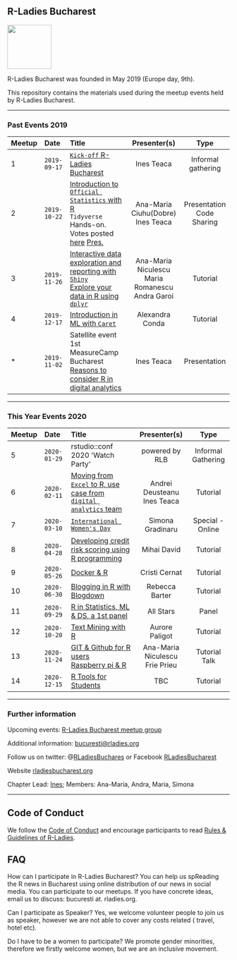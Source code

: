 ## R-Ladies Bucharest
<img src="https://github.com/rladies/starter-kit/blob/master/logo/R-LadiesGlobal_RBG_online_LogoWithText_Horizontal.png" data-canonical-src="https://github.com/rladies/starter-kit/blob/master/logo/R-LadiesGlobal_RBG_online_LogoWithText_Horizontal.png" height="100" />


R-Ladies Bucharest was founded in May 2019 (Europe day, 9th).

This repository contains the materials used during the meetup events held by R-Ladies Bucharest.


***

### Past Events 2019
|**Meetup**|**Date**| **Title** | **Presenter(s)** | **Type** |
| :- | :- | :--- | :---: | :---: |
| 1 | `2019-09-17` | [`Kick-off` R-Ladies Bucharest](./Meetup_01_2019-09-17/) | Ines Teaca | Informal gathering |
| 2 | `2019-10-22` | [Introduction to `Official Statistics` with R](./Meetup_02_2019-10-22)<br>`Tidyverse` Hands-on. Votes posted [here](https://forms.gle/KLNGP2g7FiWfdnp47) [Pres.](./Meetup_02_2019-10-22) | Ana-Maria Ciuhu(Dobre)<br>Ines Teaca | Presentation <br>Code Sharing |
| 3 | `2019-11-26` | [Interactive data exploration and reporting with `Shiny`](./Meetup_03_2019-11-26) <br>[Explore your data in R using `dplyr`](./Meetup_03_2019-11-26) | Ana-Maria Niculescu <br>Maria Romanescu <br>Andra Garoi | Tutorial |
| 4 | `2019-12-17` | [Introduction in ML with `Caret`](./Meetup_04_2019-12-17) | Alexandra Conda | Tutorial |
| * | `2019-11-02` | Satellite event 1st MeasureCamp Bucharest [Reasons to consider R in digital analytics](./MCB_2019-11-02) | Ines Teaca | Presentation |

***

### This Year Events 2020
|**Meetup**|**Date**| **Title** | **Presenter(s)** | **Type** |
| :- | :- | :--- | :---: | :---: |
| 5 | `2020-01-29` | rstudio::conf 2020 'Watch Party'  | powered by RLB | Informal Gathering |
| 6 | `2020-02-11` | [Moving from `Excel` to R, use case from `digital analytics` team](./Meetup_06_2020-02-11) | Andrei Deusteanu <br>Ines Teaca | Tutorial |
| 7 | `2020-03-10` | [`International Women's Day`](./Meetup_07_2020-03-10)| Simona Gradinaru | Special - Online |
| 8 | `2020-04-28` | [Developing credit risk scoring using R programming](./Meetup_08_2020-04-28)| Mihai David | Tutorial |
| 9 | `2020-05-26` | [Docker & R](./Meetup_09_2020-05-26) | Cristi Cernat | Tutorial |
|10 | `2020-06-30` | [Blogging in R with Blogdown](./Meetup_10_2020_06_30) | Rebecca Barter | Tutorial |
|11 | `2020-09-29` | [R in Statistics, ML & DS, a 1st panel](./Meetup_11_2020_09_30) | All Stars | Panel |
|12 | `2020-10-20` | [Text Mining with R](./Meetup_12_2020_10_20) | Aurore Paligot | Tutorial |
|13 | `2020-11-24` | [GIT & Github for R users](./Meetup_13_2020_11_24)<br> [Raspberry pi & R](./Meetup_13_2020_11_24) | Ana-Maria Niculescu <br> Frie Prieu | Tutorial <br> Talk  |
|14 | `2020-12-15` | [R Tools for Students](./Meetup_14_2020_12_15) | TBC | Tutorial |

***

### Further information
Upcoming events: [R-Ladies Bucharest meetup group](https://www.meetup.com/rladies-bucharest/)

Additional information: [bucuresti@rladies.org](mailto:bucuresti@rladies.org)

Follow us on twitter: @[RLadiesBuchares](https://twitter.com/RLadiesBuchares) or Facebook [RLadiesBucharest](https://www.facebook.com/RLadiesBucharest)

Website [rladiesbucharest.org](http://www.rladiesbucharest.org/)

Chapter Lead: [Ines](https://twitter.com/ineszz); Members: Ana-Maria, Andra, Maria, Simona

***

## Code of Conduct
We follow the [Code of Conduct](https://github.com/rladies/starter-kit/wiki/Code-of-Conduct) and encourage participants to read [Rules & Guidelines of R-Ladies](https://github.com/rladies/starter-kit/blob/master/R-Ladies_RulesGuidelines.pdf).

## FAQ

How can I participate in R-Ladies Bucharest?
You can help us spReading the R news in Bucharest using online distribution of our news in social media. 
You can participate to our meetups.
If you have concrete ideas, email us to discuss: bucuresti at. rladies.org.

Can I participate as Speaker?
Yes, we welcome volunteer people to join us as speaker, however we are not able to cover any costs related ( travel, hotel etc).

Do I have to be a women to participate?
We promote gender minorities, therefore we firstly welcome women, but we are an inclusive movement.



